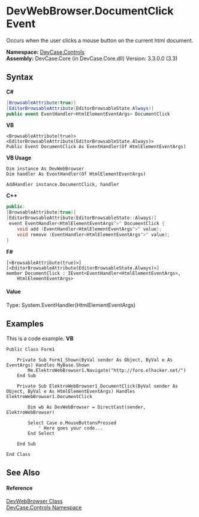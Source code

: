 # DevWebBrowser.DocumentClick Event
 

Occurs when the user clicks a mouse button on the current html document.

**Namespace:**&nbsp;<a href="N_DevCase_Controls">DevCase.Controls</a><br />**Assembly:**&nbsp;DevCase.Core (in DevCase.Core.dll) Version: 3.3.0.0 (3.3)

## Syntax

**C#**<br />
``` C#
[BrowsableAttribute(true)]
[EditorBrowsableAttribute(EditorBrowsableState.Always)]
public event EventHandler<HtmlElementEventArgs> DocumentClick
```

**VB**<br />
``` VB
<BrowsableAttribute(true)>
<EditorBrowsableAttribute(EditorBrowsableState.Always)>
Public Event DocumentClick As EventHandler(Of HtmlElementEventArgs)
```

**VB Usage**<br />
``` VB Usage
Dim instance As DevWebBrowser
Dim handler As EventHandler(Of HtmlElementEventArgs)

AddHandler instance.DocumentClick, handler

```

**C++**<br />
``` C++
public:
[BrowsableAttribute(true)]
[EditorBrowsableAttribute(EditorBrowsableState::Always)]
 event EventHandler<HtmlElementEventArgs^>^ DocumentClick {
	void add (EventHandler<HtmlElementEventArgs^>^ value);
	void remove (EventHandler<HtmlElementEventArgs^>^ value);
}
```

**F#**<br />
``` F#
[<BrowsableAttribute(true)>]
[<EditorBrowsableAttribute(EditorBrowsableState.Always)>]
member DocumentClick : IEvent<EventHandler<HtmlElementEventArgs>,
    HtmlElementEventArgs>

```


#### Value
Type: System.EventHandler(HtmlElementEventArgs)

## Examples
This is a code example. 
**VB**<br />
``` VB
Public Class Form1

    Private Sub Form1_Shown(ByVal sender As Object, ByVal e As EventArgs) Handles MyBase.Shown
        Me.ElektroWebBrowser1.Navigate("http://foro.elhacker.net/")
    End Sub

    Private Sub ElektroWebBrowser1_DocumentClick(ByVal sender As Object, ByVal e As HtmlElementEventArgs) Handles ElektroWebBrowser1.DocumentClick

        Dim wb As DevWebBrowser = DirectCast(sender, ElektroWebBrowser)

        Select Case e.MouseButtonsPressed
            ' Here goes your code...
        End Select

    End Sub

End Class
```


## See Also


#### Reference
<a href="T_DevCase_Controls_DevWebBrowser">DevWebBrowser Class</a><br /><a href="N_DevCase_Controls">DevCase.Controls Namespace</a><br />